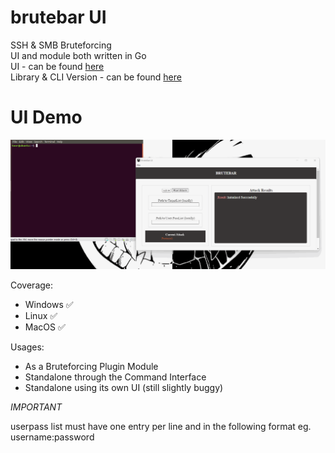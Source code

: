 # brutebar UI
SSH & SMB Bruteforcing<br>
UI and module both written in Go<br>
UI - can be found <a href="https://github.com/whiterabb17/brutebar-ui">here</a><br>
Library & CLI Version - can be found <a href="https://github.com/whiterabb17/brutebar">here</a><br>

# UI Demo
<img src="https://github.com/whiterabb17/brutebar-ui/raw/main/go-ui.gif" alt="brutebar-ui">

Coverage:
- Windows ✅
- Linux   ✅
- MacOS   ✅

Usages:
- As a Bruteforcing Plugin Module
- Standalone through the Command Interface
- Standalone using its own UI (still slightly buggy)

*IMPORTANT*

userpass list must have one entry per line and in the following format
eg. username:password



